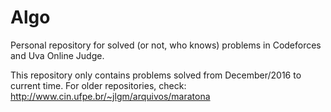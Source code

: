 # Algo

Personal repository for solved (or not, who knows) problems in Codeforces and Uva Online Judge.

This repository only contains problems solved from December/2016 to current time. For older repositories, check: http://www.cin.ufpe.br/~jlgm/arquivos/maratona
